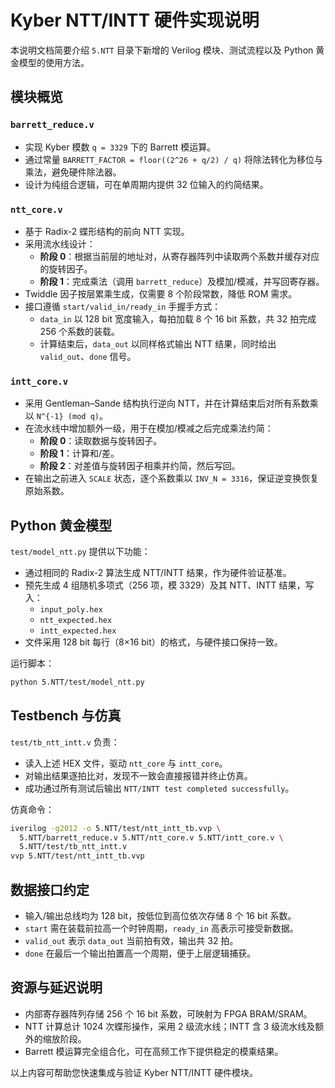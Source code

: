 # Kyber NTT/INTT 硬件实现说明

本说明文档简要介绍 `5.NTT` 目录下新增的 Verilog 模块、测试流程以及 Python 黄金模型的使用方法。

## 模块概览

### `barrett_reduce.v`
* 实现 Kyber 模数 `q = 3329` 下的 Barrett 模运算。
* 通过常量 `BARRETT_FACTOR = floor((2^26 + q/2) / q)` 将除法转化为移位与乘法，避免硬件除法器。
* 设计为纯组合逻辑，可在单周期内提供 32 位输入的约简结果。

### `ntt_core.v`
* 基于 Radix-2 蝶形结构的前向 NTT 实现。
* 采用流水线设计：
  * **阶段 0**：根据当前层的地址对，从寄存器阵列中读取两个系数并缓存对应的旋转因子。
  * **阶段 1**：完成乘法（调用 `barrett_reduce`）及模加/模减，并写回寄存器。
* Twiddle 因子按层累乘生成，仅需要 8 个阶段常数，降低 ROM 需求。
* 接口遵循 `start/valid_in/ready_in` 手握手方式：
  * `data_in` 以 128 bit 宽度输入，每拍加载 8 个 16 bit 系数，共 32 拍完成 256 个系数的装载。
  * 计算结束后，`data_out` 以同样格式输出 NTT 结果，同时给出 `valid_out`、`done` 信号。

### `intt_core.v`
* 采用 Gentleman–Sande 结构执行逆向 NTT，并在计算结束后对所有系数乘以 `N^{-1} (mod q)`。
* 在流水线中增加额外一级，用于在模加/模减之后完成乘法约简：
  * **阶段 0**：读取数据与旋转因子。
  * **阶段 1**：计算和/差。
  * **阶段 2**：对差值与旋转因子相乘并约简，然后写回。
* 在输出之前进入 `SCALE` 状态，逐个系数乘以 `INV_N = 3316`，保证逆变换恢复原始系数。

## Python 黄金模型

`test/model_ntt.py` 提供以下功能：
* 通过相同的 Radix-2 算法生成 NTT/INTT 结果，作为硬件验证基准。
* 预先生成 4 组随机多项式（256 项，模 3329）及其 NTT、INTT 结果，写入：
  * `input_poly.hex`
  * `ntt_expected.hex`
  * `intt_expected.hex`
* 文件采用 128 bit 每行（8×16 bit）的格式，与硬件接口保持一致。

运行脚本：
```bash
python 5.NTT/test/model_ntt.py
```

## Testbench 与仿真

`test/tb_ntt_intt.v` 负责：
* 读入上述 HEX 文件，驱动 `ntt_core` 与 `intt_core`。
* 对输出结果逐拍比对，发现不一致会直接报错并终止仿真。
* 成功通过所有测试后输出 `NTT/INTT test completed successfully`。

仿真命令：
```bash
iverilog -g2012 -o 5.NTT/test/ntt_intt_tb.vvp \
  5.NTT/barrett_reduce.v 5.NTT/ntt_core.v 5.NTT/intt_core.v \
  5.NTT/test/tb_ntt_intt.v
vvp 5.NTT/test/ntt_intt_tb.vvp
```

## 数据接口约定

* 输入/输出总线均为 128 bit，按低位到高位依次存储 8 个 16 bit 系数。
* `start` 需在装载前拉高一个时钟周期，`ready_in` 高表示可接受新数据。
* `valid_out` 表示 `data_out` 当前拍有效，输出共 32 拍。
* `done` 在最后一个输出拍置高一个周期，便于上层逻辑捕获。

## 资源与延迟说明

* 内部寄存器阵列存储 256 个 16 bit 系数，可映射为 FPGA BRAM/SRAM。
* NTT 计算总计 1024 次蝶形操作，采用 2 级流水线；INTT 含 3 级流水线及额外的缩放阶段。
* Barrett 模运算完全组合化，可在高频工作下提供稳定的模乘结果。

以上内容可帮助您快速集成与验证 Kyber NTT/INTT 硬件模块。
